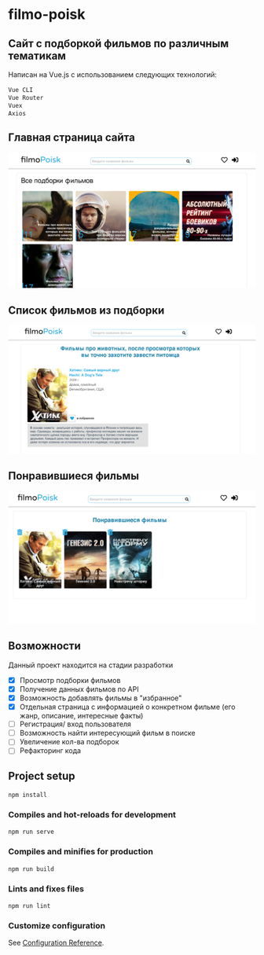 # filmo-poisk
## Сайт с подборкой фильмов по различным тематикам 
Написан на Vue.js с использованием следующих технологий:
```
Vue CLI
Vue Router
Vuex
Axios
```
## Главная страница сайта
![Banner image](screenshots/main_page.png)
## Список фильмов из подборки
![Banner image](screenshots/films.png)
## Понравившиеся фильмы
![Banner image](screenshots/liked_films.png)
## Возможности
Данный проект находится на стадии разработки

- [x] Просмотр подборки фильмов
- [x] Получение данных фильмов по API
- [x] Возможность добавлять фильмы в "избранное"
- [x] Отдельная страница с информацией о конкретном фильме (его жанр, описание, интересные факты)
- [ ] Регистрация/ вход пользователя
- [ ] Возможность найти интересующий фильм в поиске
- [ ] Увеличение кол-ва подборок
- [ ] Рефакторинг кода

## Project setup
```
npm install
```

### Compiles and hot-reloads for development
```
npm run serve
```

### Compiles and minifies for production
```
npm run build
```

### Lints and fixes files
```
npm run lint
```

### Customize configuration
See [Configuration Reference](https://cli.vuejs.org/config/).
